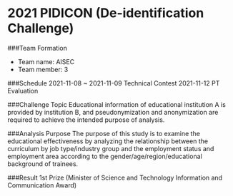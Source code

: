 # 2021 PIDICON (De-identification Challenge)

###Team Formation
* Team name: AISEC
* Team member: 3

###Schedule
2021-11-08 ~ 2021-11-09 Technical Contest
2021-11-12 PT Evaluation

###Challenge Topic
Educational information of educational institution A is provided by institution B, and pseudonymization and anonymization are required to achieve the intended purpose of analysis.

###Analysis Purpose
The purpose of this study is to examine the educational effectiveness by analyzing the relationship between the curriculum by job type/industry group and the employment status and employment area according to the gender/age/region/educational background of trainees.

###Result
1st Prize (Minister of Science and Technology Information and Communication Award)
